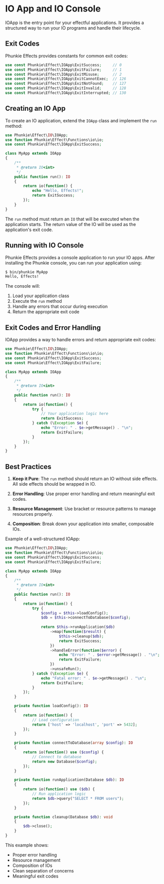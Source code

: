 # IO App and IO Console

IOApp is the entry point for your effectful applications. It provides a structured way to run your IO programs and handle their lifecycle.

## Exit Codes

Phunkie Effects provides constants for common exit codes:

```php
use const Phunkie\Effect\IOApp\ExitSuccess;     // 0
use const Phunkie\Effect\IOApp\ExitFailure;     // 1
use const Phunkie\Effect\IOApp\ExitMisuse;      // 2
use const Phunkie\Effect\IOApp\ExitCannotExec;  // 126
use const Phunkie\Effect\IOApp\ExitNotFound;    // 127
use const Phunkie\Effect\IOApp\ExitInvalid;     // 128
use const Phunkie\Effect\IOApp\ExitInterrupted; // 130
```

## Creating an IO App

To create an IO application, extend the `IOApp` class and implement the `run` method:

```php
use Phunkie\Effect\IO\IOApp;
use function Phunkie\Effect\Functions\io\io;
use const Phunkie\Effect\IOApp\ExitSuccess;

class MyApp extends IOApp
{
    /**
     * @return IO<int>
     */
    public function run(): IO
    {
        return io(function() {
            echo "Hello, Effects!";
            return ExitSuccess;
        });
    }
}
```

The `run` method must return an `IO` that will be executed when the application starts. The return value of the IO will be used as the application's exit code.

## Running with IO Console

Phunkie Effects provides a console application to run your IO apps. After installing the Phunkie console, you can run your application using:

```bash
$ bin/phunkie MyApp
Hello, Effects!
```

The console will:
1. Load your application class
2. Execute the `run` method
3. Handle any errors that occur during execution
4. Return the appropriate exit code

## Exit Codes and Error Handling

IOApp provides a way to handle errors and return appropriate exit codes:

```php
use Phunkie\Effect\IO\IOApp;
use function Phunkie\Effect\Functions\io\io;
use const Phunkie\Effect\IOApp\ExitSuccess;
use const Phunkie\Effect\IOApp\ExitFailure;

class MyApp extends IOApp
{
    /**
     * @return IO<int>
     */
    public function run(): IO
    {
        return io(function() {
            try {
                // Your application logic here
                return ExitSuccess;
            } catch (\Exception $e) {
                echo "Error: " . $e->getMessage() . "\n";
                return ExitFailure;
            }
        });
    }
}
```

## Best Practices

1. **Keep it Pure**: The `run` method should return an IO without side effects. All side effects should be wrapped in IO.

2. **Error Handling**: Use proper error handling and return meaningful exit codes.

3. **Resource Management**: Use bracket or resource patterns to manage resources properly.

4. **Composition**: Break down your application into smaller, composable IOs.

Example of a well-structured IOApp:

```php
use Phunkie\Effect\IO\IOApp;
use function Phunkie\Effect\Functions\io\io;
use const Phunkie\Effect\IOApp\ExitSuccess;
use const Phunkie\Effect\IOApp\ExitFailure;

class MyApp extends IOApp
{
    /**
     * @return IO<int>
     */
    public function run(): IO
    {
        return io(function() {
            try {
                $config = $this->loadConfig();
                $db = $this->connectToDatabase($config);
                
                return $this->runApplication($db)
                    ->map(function($result) {
                        $this->cleanup($db);
                        return ExitSuccess;
                    })
                    ->handleError(function($error) {
                        echo "Error: " . $error->getMessage() . "\n";
                        return ExitFailure;
                    })
                    ->unsafeRun();
            } catch (\Exception $e) {
                echo "Fatal error: " . $e->getMessage() . "\n";
                return ExitFailure;
            }
        });
    }

    private function loadConfig(): IO
    {
        return io(function() {
            // Load configuration
            return ['host' => 'localhost', 'port' => 5432];
        });
    }

    private function connectToDatabase(array $config): IO
    {
        return io(function() use ($config) {
            // Connect to database
            return new Database($config);
        });
    }

    private function runApplication(Database $db): IO
    {
        return io(function() use ($db) {
            // Run application logic
            return $db->query("SELECT * FROM users");
        });
    }

    private function cleanup(Database $db): void
    {
        $db->close();
    }
}
```

This example shows:
- Proper error handling
- Resource management
- Composition of IOs
- Clean separation of concerns
- Meaningful exit codes 